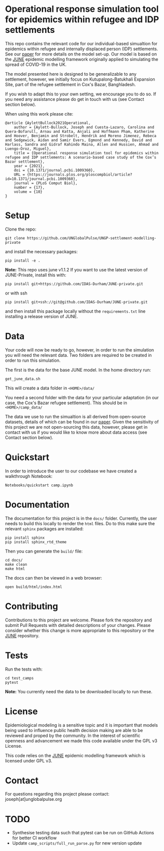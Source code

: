 # Operational response simulation tool for epidemics within refugee and IDP settlements

This repo contains the relevant code for our individual-based simualtion for epidemics within refugee and internally displaced person (IDP) settlements. See our [paper](https://journals.plos.org/ploscompbiol/article?id=10.1371/journal.pcbi.1009360) for more details on the model set-up. Our model is based on the [JUNE](https://github.com/IDAS-Durham/JUNE) epidemic modelling framework originally applied to simulating the spread of COVID-19 in the UK. 

The model presented here is designed to be generalizable to any settlement, however, we initially focus on Kutupalong-Batukhali Expansion Site, part of the refugee settlement in Cox's Bazar, Banghladesh.

If you wish to adapt this to your own setting, we encourage you to do so. If you need any assistance please do get in touch with us (see Contact section below).

When using this work please cite:
```
@article {AylettBullock2021Operational,
	author = {Aylett-Bullock, Joseph and Cuesta-Lazaro, Carolina and Quera-Bofarull, Arnau and Katta, Anjali and Hoffmann Pham, Katherine and Hoover, Benjamin and Strobelt, Hendrik and Moreno Jimenez, Rebeca and Sedgewick, Aidan and Samir Evers, Egmond and Kennedy, David and Harlass, Sandra and Gidraf Kahindo Maina, Allen and Hussien, Ahmad and Luengo-Oroz, Miguel},
	title = {Operational response simulation tool for epidemics within refugee and IDP settlements: A scenario-based case study of the Cox’s Bazar settlement},
	year = {2021},
	doi = {10.1371/journal.pcbi.1009360},
	URL = {https://journals.plos.org/ploscompbiol/article?id=10.1371/journal.pcbi.1009360},
	journal = {PLoS Comput Biol},
    number = {17},
    volume = {10}
}
```

# Setup

Clone the repo:

```
git clone https://github.com/UNGlobalPulse/UNGP-settlement-modelling-private 
```

and install the necessary packages:

```
pip install -e .
```

**Note:** This repo uses june v1.1.2 If you want to use the latest version of JUNE-Private, install this with:

```
pip install git+https://github.com/IDAS-Durham/JUNE-private.git 
```
or with ssh

```
pip install git+ssh://git@github.com/IDAS-Durham/JUNE-private.git
```

and then install this package locally without the `requirements.txt` line installing a release version of JUNE.

# Data

Your code will now be ready to go, however, in order to run the simulation you will need the relevant data. Two folders are required to be created in order to run this simulation.

The first is the data for the base JUNE model. In the home directory run:

```
get_june_data.sh
```

This will create a data folder in `<HOME>/data/`

You need a second folder with the data for your particular adaptation (in our case, the Cox's Bazar refugee settlement). This should be in `<HOME>/camp_data/`

The data we use to run the simualtion is all derived from open-source datasets, details of which can be found in our [paper](https://journals.plos.org/ploscompbiol/article?id=10.1371/journal.pcbi.1009360). Given the sensitivity of this project we are not open-sourcing this data, however, please get in contact with us if you would like to know more about data access (see Contact section below). 


# Quickstart

In order to introduce the user to our codebase we have created a walkthrough Notebook:

```
Notebooks/quickstart camp.ipynb
```

# Documentation

The documentation for this project is in the `docs/` folder. Currently, the user needs to build this locally to render the `html` files. Do to this make sure the relevant `sphinx` packages are installed:

```
pip install sphinx
pip install sphinx_rtd_theme
```

Then you can generate the `build/` file:

```
cd docs/
make clean
make html
```

The docs can then be viewed in a web browser:

```
open build/html/index.html
```

# Contributing

Contributions to this project are welcome. Please fork the repository and submit Pull Requests with detailed descriptions of your changes. Please consider whether this change is more appropriate to this repository or the [JUNE](https://github.com/IDAS-Durham/JUNE) repository.

# Tests

Run the tests with:

```
cd test_camps
pytest
```

**Note:** You currently need the data to be downloaded locally to run these.

# License

Epidemiological modeling is a sensitive topic and it is important that models being used to influence public health decision making are able to be reviewed and proped by the community. In the interest of scientific openness and advancement we made this code available under the GPL v3 License.

This code relies on the [JUNE](https://github.com/IDAS-Durham/JUNE) epidemic modelling framework which is licensed under GPL v3.

# Contact

For questions regarding this project please contact: joseph[at]unglobalpulse.org

# TODO

- Synthesise testing data such that pytest can be run on GitHub Actions for better CI workflow
- Update `camp_scripts/full_run_parse.py` for new version update


